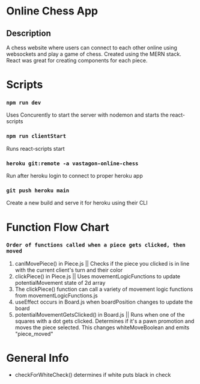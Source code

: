 # Online Chess App

## Description
A chess website where users can connect to each other online using websockets and play a game of chess. Created using the MERN stack. React was great for creating components for each piece.

# Scripts

### `npm run dev`
Uses Concurently to start the server with nodemon and starts the react-scripts

### `npm run clientStart`
Runs react-scripts start

### `heroku git:remote -a vastagon-online-chess`
Run after heroku login to connect to proper heroku app

### `git push heroku main`
Create a new build and serve it for heroku using their CLI


# Function Flow Chart

### `Order of functions called when a piece gets clicked, then moved`
1. canIMovePiece() in Piece.js || Checks if the piece you clicked is in line with the current client's turn and their color
2. clickPiece() in Piece.js || Uses movementLogicFunctions to update potentialMovement state of 2d array
3. The clickPiece() function can call a variety of movement logic functions from movementLogicFunctions.js
4. useEffect occurs in Board.js when boardPosition changes to update the board
5. potentialMovementGetsClicked() in Board.js || Runs when one of the squares with a dot gets clicked. Determines if it's a pawn promotion and moves the piece selected. This changes whiteMoveBoolean and emits "piece_moved"


# General Info
- checkForWhiteCheck() determines if white puts black in check